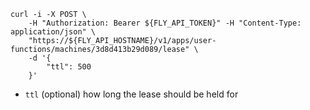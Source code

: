 ```
curl -i -X POST \
    -H "Authorization: Bearer ${FLY_API_TOKEN}" -H "Content-Type: application/json" \
    "https://${FLY_API_HOSTNAME}/v1/apps/user-functions/machines/3d8d413b29d089/lease" \
    -d '{
        "ttl": 500
    }'
```
* `ttl` (optional) how long the lease should be held for
